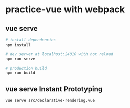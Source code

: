 # practice-vue with webpack

## vue serve

``` bash
# install dependencies
npm install

# dev server at localhost:24010 with hot reload
npm run serve

# production build
npm run build
```

## vue serve Instant Prototyping

```
vue serve src/declarative-rendering.vue
```
